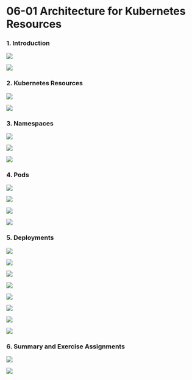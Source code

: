 
# 06-01 Architecture for Kubernetes Resources


### 1. Introduction


![](images/step-1.png)



![](images/step-2.png)


### 2. Kubernetes Resources


![](images/step-4.png)



![](images/step-5.png)


### 3. Namespaces


![](images/step-7.png)



![](images/step-8.png)



![](images/step-9.png)


### 4. Pods


![](images/step-11.png)



![](images/step-12.png)



![](images/step-13.png)



![](images/step-14.png)


### 5. Deployments


![](images/step-16.png)



![](images/step-17.png)



![](images/step-18.png)



![](images/step-19.png)



![](images/step-20.png)



![](images/step-21.png)



![](images/step-22.png)



![](images/step-23.png)


### 6. Summary and Exercise Assignments


![](images/step-25.png)



![](images/step-26.png)



